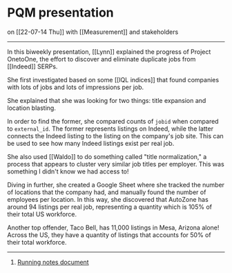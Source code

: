 # PQM presentation
on [[22-07-14 Thu]]
with [[Measurement]] and stakeholders 

---
In this biweekly presentation, [[Lynn]] explained the progress of Project OnetoOne, the effort to discover and eliminate duplicate jobs from [[Indeed]] SERPs. 

She first investigated based on some [[IQL indices]] that found companies with lots of jobs and lots of impressions per job. 

She explained that she was looking for two things: title expansion and location blasting. 

In order to find the former, she compared counts of `jobid` when compared to `external_id`. The former represents listings on Indeed, while the latter connects the Indeed listing to the listing on the company's job site. This can be used to see how many Indeed listings exist per real job. 

She also used [[Waldo]] to do something called "title normalization," a process that appears to cluster very similar job titles per employer. This was something I didn't know we had access to!

Diving in further, she created a Google Sheet where she tracked the number of  locations that the company had, and manually found the number of employees per location. In this way, she discovered that AutoZone has around 94 listings per real job, representing a quantity which is 105% of their total US workforce.

Another top offender, Taco Bell, has 11,000 listings in Mesa, Arizona alone! Across the US, they have a quantity of listings that accounts for 50% of their total workforce. 

---
1. [Running notes document](https://docs.google.com/document/d/1wmbiyUNYcrJgmpwwq-Us2JIyEYqQi5vKNlq8TMStDJ0/edit)